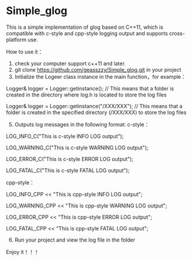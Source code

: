 # Simple_glog
This is a simple implementation of glog based on C++11, which is compatible with c-style and cpp-style logging output and supports cross-platform use.

How to use it：
1. check your computer support c++11 and later.
2. git clone https://github.com/geasszzy/Simple_glog.git in your project
3. Initialize the Logeer class instance in the main function，for example：

  Logger& logger = Logger::getinstance(); // This means that a folder is created in the directory where log.h is located to store the log files
  
  Logger& logger = Logger::getinstance("/XXX/XXX"); // This means that a folder is created in the specified directory (/XXX/XXX) to store the log files

5. Outputs log messages in the following format:
c-style：

  LOG_INFO_C("This is c-style INFO LOG output");

  LOG_WARNING_C("This is c-style WARNING LOG output");
  
  LOG_ERROR_C("This is c-style ERROR LOG output");
  
  LOG_FATAL_C("This is c-style FATAL LOG output");
  
cpp-style：

  LOG_INFO_CPP << "This is cpp-style INFO LOG output";
  
  LOG_WARNING_CPP << "This is cpp-style WARNING LOG output";
  
  LOG_ERROR_CPP << "This is cpp-style ERROR LOG output";
  
  LOG_FATAL_CPP << "This is cpp-style FATAL LOG output";
  
6. Run your project and view the log file in the folder

Enjoy it！！！
